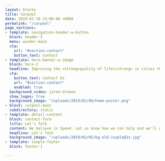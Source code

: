 ```yaml
---
layout: blocks
title: Carpool
date: 2019-01-10 23:00:00 +0000
permalink: "/carpool"
page_sections:
- template: navigation-header-w-button
  block: header-2
  menu: wunder-main
  cta:
    url: "#section-contact"
    button_text: Contact
- template: hero-banner-w-image
  block: hero-2
  headline: Improving the <strong>quality of life</strong> in cities through <strong>carpooling</strong>
  cta:
    button_text: Contact Us
    url: "#section-contact"
    enabled: true
  background_video: jared-drone4
  show_logos: true
  background_image: "/uploads/2019/02/08/home-poster.png"
- block: carpool-main
  subdirectory: static
- template: detail-content
  block: contact-form
  title: Let's Talk
  content: We believe in Speed. Let us know how we can help and we'll get in touch with you in no time.
  headline: Let's Talk
  background_image: "/uploads/2019/02/05/bg-old-couple@2x.jpg"
- template: simple-footer
  block: footer-1

---
```


